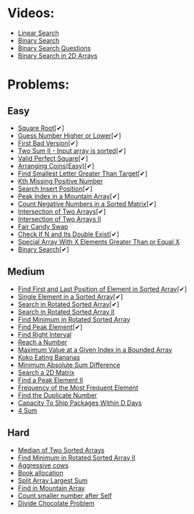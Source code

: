 # Videos:
- [Linear Search](https://youtu.be/_HRA37X8N_Q)
- [Binary Search](https://youtu.be/f6UU7V3szVw)
- [Binary Search Questions](https://youtu.be/W9QJ8HaRvJQ)
- [Binary Search in 2D Arrays](https://youtu.be/enI_KyGLYPo)

# Problems:

## Easy
- [Square Root](https://leetcode.com/problems/sqrtx/)[✔]
- [Guess Number Higher or Lower](https://leetcode.com/problems/guess-number-higher-or-lower/)[✔]
- [First Bad Version](https://leetcode.com/problems/first-bad-version/)[✔]
- [Two Sum II - Input array is sorted](https://leetcode.com/problems/two-sum-ii-input-array-is-sorted/)[✔]
- [Valid Perfect Square](https://leetcode.com/problems/valid-perfect-square/)[✔]
- [Arranging Coins(Easy)](https://leetcode.com/problems/arranging-coins/)[✔]
- [Find Smallest Letter Greater Than Target](https://leetcode.com/problems/find-smallest-letter-greater-than-target/)[✔]
- [Kth Missing Positive Number](https://leetcode.com/problems/kth-missing-positive-number/)
- [Search Insert Position](https://leetcode.com/problems/search-insert-position/)[✔]
- [Peak Index in a Mountain Array](https://leetcode.com/problems/peak-index-in-a-mountain-array/)[✔]
- [Count Negative Numbers in a Sorted Matrix](https://leetcode.com/problems/count-negative-numbers-in-a-sorted-matrix/)[✔]
- [Intersection of Two Arrays](https://leetcode.com/problems/intersection-of-two-arrays/)[✔]
- [Intersection of Two Arrays II](https://leetcode.com/problems/intersection-of-two-arrays-ii/)
- [Fair Candy Swap](https://leetcode.com/problems/fair-candy-swap/)
- [Check If N and Its Double Exist](https://leetcode.com/problems/check-if-n-and-its-double-exist/)[✔]
- [Special Array With X Elements Greater Than or Equal X](https://leetcode.com/problems/special-array-with-x-elements-greater-than-or-equal-x/)
- [Binary Search](https://leetcode.com/problems/binary-search/)[✔]

## Medium
- [Find First and Last Position of Element in Sorted Array](https://leetcode.com/problems/find-first-and-last-position-of-element-in-sorted-array/)[✔]
- [Single Element in a Sorted Array](https://leetcode.com/problems/single-element-in-a-sorted-array/)[✔]
- [Search in Rotated Sorted Array](https://leetcode.com/problems/search-in-rotated-sorted-array/)[✔]
- [Search in Rotated Sorted Array II](https://leetcode.com/problems/search-in-rotated-sorted-array-ii/)
- [Find Minimum in Rotated Sorted Array](https://leetcode.com/problems/find-minimum-in-rotated-sorted-array/)
- [Find Peak Element](https://leetcode.com/problems/find-peak-element/)[✔]
- [Find Right Interval](https://leetcode.com/problems/find-right-interval/)
- [Reach a Number](https://leetcode.com/problems/reach-a-number/)
- [Maximum Value at a Given Index in a Bounded Array](https://leetcode.com/problems/maximum-value-at-a-given-index-in-a-bounded-array/)
- [Koko Eating Bananas](https://leetcode.com/problems/koko-eating-bananas/)
- [Minimum Absolute Sum Difference](https://leetcode.com/problems/minimum-absolute-sum-difference/)
- [Search a 2D Matrix](https://leetcode.com/problems/search-a-2d-matrix/)
- [Find a Peak Element II](https://leetcode.com/problems/find-a-peak-element-ii/)
- [Frequency of the Most Frequent Element](https://leetcode.com/problems/frequency-of-the-most-frequent-element/)
- [Find the Duplicate Number](https://leetcode.com/problems/find-the-duplicate-number/)
- [Capacity To Ship Packages Within D Days](https://leetcode.com/problems/capacity-to-ship-packages-within-d-days/)
- [4 Sum](https://leetcode.com/problems/4sum/)

## Hard
- [Median of Two Sorted Arrays](https://leetcode.com/problems/median-of-two-sorted-arrays/)
- [Find Minimum in Rotated Sorted Array II](https://leetcode.com/problems/find-minimum-in-rotated-sorted-array-ii/)
- [Aggressive cows](https://www.spoj.com/problems/AGGRCOW/)
- [Book allocation](https://www.geeksforgeeks.org/allocate-minimum-number-pages/)
- [Split Array Largest Sum](https://leetcode.com/problems/split-array-largest-sum/)
- [Find in Mountain Array](https://leetcode.com/problems/find-in-mountain-array/)
- [Count smaller number after Self](https://leetcode.com/problems/count-of-smaller-numbers-after-self/)
- [Divide Chocolate Problem](https://curiouschild.github.io/leetcode/2019/06/21/divide-chocolate.html)
